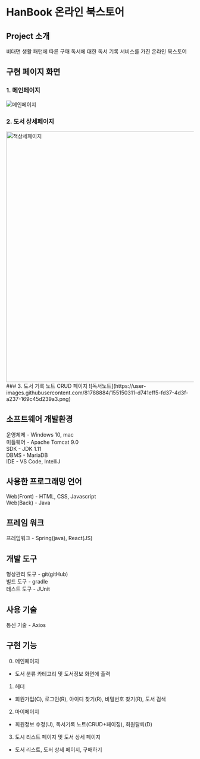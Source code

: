 # HanBook 온라인 북스토어

## Project 소개

비대면 생활 패턴에 따른 구매 독서에 대한 독서 기록 서비스를 가진 온라인 북스토어
   
## 구현 페이지 화면
### 1. 메인페이지
![메인페이지](https://user-images.githubusercontent.com/81788884/155150284-86a6aac7-5be9-4b36-864c-340c2d17f27c.png)
### 2. 도서 상세페이지
<img width="674" alt="책상세페이지" src="https://user-images.githubusercontent.com/81788884/155150324-b9b80a52-b34c-4dc4-91d9-f1c710572fa7.png">
### 3. 도서 기록 노트 CRUD 페이지
![독서노트](https://user-images.githubusercontent.com/81788884/155150311-d741eff5-fd37-4d3f-a237-169c45d239a3.png)

## 소프트웨어 개발환경  
운영체제 - Windows 10, mac  
미들웨어 - Apache Tomcat 9.0  
SDK -  JDK 1.11   
DBMS - MariaDB  
IDE - VS Code, IntelliJ 

## 사용한 프로그래밍 언어
Web(Front) - HTML, CSS, Javascript  
Web(Back) - Java  
## 프레임 워크
프레임워크 - Spring(java), React(JS)

## 개발 도구
형상관리 도구 - git(gitHub)  
빌드 도구 - gradle  
테스트 도구 - JUnit  

## 사용 기술
통신 기술 - Axios 
    
## 구현 기능

0. 메인페이지
- 도서 분류 카테고리 및 도서정보 화면에 출력

1. 헤더
- 회원가입(C), 로그인(R), 아이디 찾기(R), 비밀번호 찾기(R), 도서 검색

2. 마이페이지
- 회원정보 수정(U), 독서기록 노트(CRUD+페이징), 회원탈퇴(D)

3. 도시 리스트 페이지 및 도서 상세 페이지
- 도서 리스트, 도서 상세 페이지, 구매하기
